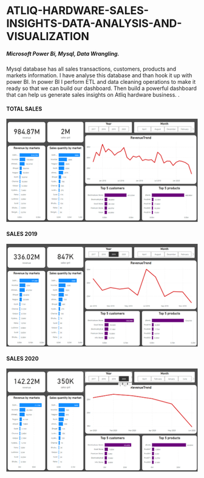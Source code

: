 # <h1>ATLIQ-HARDWARE-SALES-INSIGHTS-DATA-ANALYSIS-AND-VISUALIZATION </h1>

<h5>Microsoft Power Bi, Mysql, Data Wrangling.</h5>
<p>
Mysql database has all sales transactions, customers, products and markets information.
I have analyse this database and than hook it up with power BI. In power BI I perform
ETL and data cleaning operations to make it ready so that we can build our dashboard. Then
build a powerful dashboard that can help us generate sales insights on Atliq hardware business. .
</P>
<h4>TOTAL SALES</h4>
<img src="Dashboard 1.png" alt="Sales Insights">
<h4>SALES 2019</h4>
<img src="Dashboard 2.png" alt="Sales Insights">
<h4>SALES 2020</h4>
<img src="Dashboard 3.png" alt="Sales Insights">
